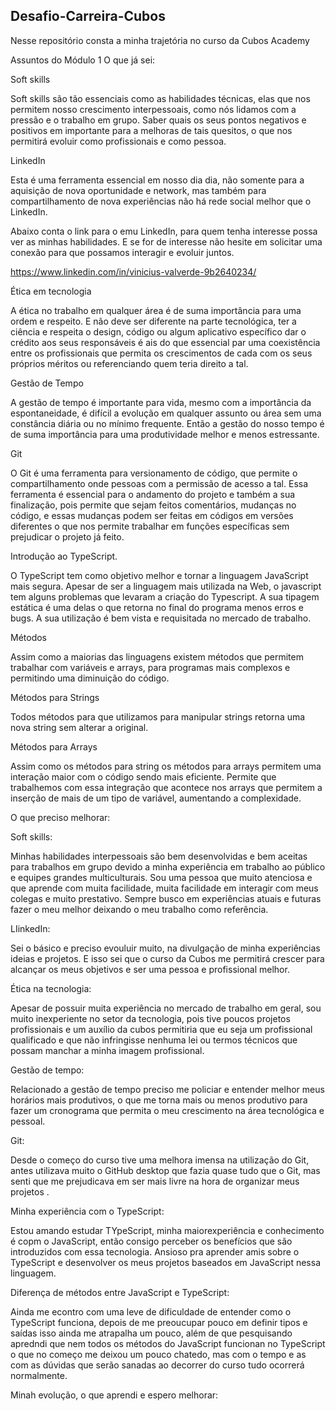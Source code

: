 ## Desafio-Carreira-Cubos
Nesse repositório consta a minha trajetória no curso da Cubos Academy

Assuntos do Módulo 1 
O que já sei:

 

Soft skills  

Soft skills são tão essenciais como as habilidades técnicas, elas que nos permitem nosso crescimento interpessoais, como nós lidamos com a pressão e o trabalho em grupo. Saber quais os seus pontos negativos e positivos em importante para a melhoras de tais quesitos, o que nos permitirá evoluir como profissionais e como pessoa. 



LinkedIn 

Esta é uma ferramenta essencial em nosso dia dia, não somente para a aquisição de nova oportunidade e network, mas também para compartilhamento de nova experiências não há rede social melhor que o LinkedIn.

Abaixo conta o link para o emu LinkedIn, para quem tenha interesse possa ver as minhas habilidades. E se for de interesse não hesite em solicitar uma conexão para que possamos interagir e evoluir juntos. 

https://www.linkedin.com/in/vinicius-valverde-9b2640234/ 

 

Ética em tecnologia 

A ética no trabalho em qualquer área é de suma importância para uma ordem e respeito. E não deve ser diferente na parte tecnológica, ter a ciência e respeita o design, código ou algum aplicativo específico dar o crédito aos seus responsáveis é ais do que essencial par uma coexistência entre os profissionais que permita os crescimentos de cada com os seus próprios méritos ou referenciando quem teria direito a tal. 

 

Gestão de Tempo 

A gestão de tempo é importante para vida, mesmo com a importância da espontaneidade, é difícil a evolução em qualquer assunto ou área sem uma constância diária ou no mínimo frequente. Então a gestão do nosso tempo é de suma importância para uma produtividade melhor e menos estressante. 

 

 

 

Git 

O Git é uma ferramenta para versionamento de código, que permite o compartilhamento onde pessoas com a permissão de acesso a tal. Essa ferramenta é essencial para o andamento do projeto e também a sua finalização, pois permite que sejam feitos comentários, mudanças no código, e essas mudanças podem ser feitas em códigos em versões diferentes o que nos permite trabalhar em funções específicas sem prejudicar o projeto já feito. 

 

 

Introdução ao TypeScript. 

O TypeScript tem como objetivo melhor e tornar a linguagem JavaScript mais segura. Apesar de ser a linguagem mais utilizada na Web, o javascript tem alguns problemas que levaram a criação do Typescript. A sua tipagem estática é uma delas o que retorna no final do programa menos erros e bugs. A sua utilização é bem vista e requisitada no mercado de trabalho. 

 

Métodos 

Assim como a maiorias das linguagens existem métodos que permitem trabalhar com variáveis e arrays, para programas mais complexos e permitindo uma diminuição do código. 

Métodos para  Strings 

Todos métodos para que utilizamos para manipular strings retorna uma nova string sem alterar a original.  

 

Métodos para  Arrays 

Assim como os métodos para string os métodos para arrays permitem uma interação maior com o código sendo mais eficiente. Permite que trabalhemos com essa integração que acontece nos arrays que permitem a inserção de mais de um tipo de variável, aumentando a complexidade. 

O que preciso melhorar:

Soft skills:

Minhas habilidades interpessoais são bem desenvolvidas e bem aceitas para trabalhos em grupo devido a minha experiência em trabalho ao público e equipes grandes multiculturais. Sou uma pessoa que muito atenciosa e que aprende com muita facilidade, muita facilidade em interagir com meus colegas e muito prestativo. Sempre busco em experiências atuais e futuras fazer o meu melhor deixando o meu trabalho como referência.  

LIinkedIn:

Sei o básico e preciso evouluir muito, na divulgação de minha experiências ideias e projetos. E isso sei que o curso da Cubos me permitirá crescer para alcançar os meus objetivos e ser uma pessoa e profissional melhor.

Ética na tecnologia:

Apesar de possuir muita experiência no mercado de trabalho em geral, sou muito inexperiente no setor da tecnologia, pois tive poucos projetos profissionais e um auxílio da cubos permitiria que eu seja um profissional qualificado e que não infringisse nenhuma lei ou termos técnicos que possam manchar a minha imagem profissional. 

Gestão de tempo:

Relacionado a gestão de tempo preciso me policiar e entender melhor meus horários mais produtivos, o que me torna mais ou menos produtivo para fazer um cronograma que permita o meu crescimento na área tecnológica e pessoal. 

Git:

Desde o começo do curso tive uma melhora imensa na utilização do Git, antes utilizava muito o GitHub desktop que fazia quase tudo que o  Git, mas senti que me prejudicava em ser mais livre na hora de organizar meus projetos . 

Minha experiência com o TypeScript:

Estou amando estudar TYpeScript, minha maiorexperiência e conhecimento é copm o JavaScript, então consigo perceber os benefícios que são introduzidos com essa tecnologia. Ansioso pra aprender amis sobre o TypeScript e desenvolver os meus projetos baseados em JavaScript nessa linguagem. 

Diferença de métodos entre JavaScript e TypeScript:

Ainda me econtro com uma leve de dificuldade de entender como o TypeScript funciona, depois de me preoucupar pouco em definir tipos e saídas isso ainda me atrapalha um pouco, além de que pesquisando apredndi que nem todos os métodos do JavaScript funcionan no TypeScript o que no começo me deixou um pouco chatedo, mas com o tempo e as com as dúvidas que serão sanadas ao decorrer do curso tudo ocorrerá normalmente.

Minah evolução, o que aprendi e espero melhorar:


